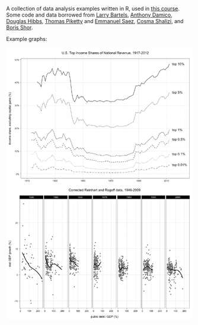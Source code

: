 A collection of data analysis examples written in R, used in [this course][aad]. Some code and data borrowed from [Larry Bartels](http://themonkeycage.org/2013/01/08/obama-toes-the-line/), [Anthony Damico](http://www.asdfree.com/), [Douglas Hibbs](http://douglas-hibbs.com/), [Thomas Piketty](http://piketty.pse.ens.fr/fr/) and [Emmanuel Saez](http://eml.berkeley.edu/~saez/), [Cosma Shalizi](http://www.stat.cmu.edu/~cshalizi/), and [Boris Shor](http://research.bshor.com/).

[aad]: http://goo.gl/foVUYr

Example graphs:

![](piketty-saez.png)
![](reinhart-rogoff.png)
